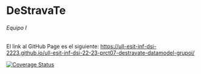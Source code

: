 # DeStravaTe
###### Equipo I
El link al GitHub Page es el siguiente: https://ull-esit-inf-dsi-2223.github.io/ull-esit-inf-dsi-22-23-prct07-destravate-datamodel-grupoi/

[![Coverage Status](https://coveralls.io/repos/github/ULL-ESIT-INF-DSI-2223/ull-esit-inf-dsi-22-23-prct07-destravate-datamodel-grupoi/badge.svg?branch=main)](https://coveralls.io/github/ULL-ESIT-INF-DSI-2223/ull-esit-inf-dsi-22-23-prct07-destravate-datamodel-grupoi?branch=main)

